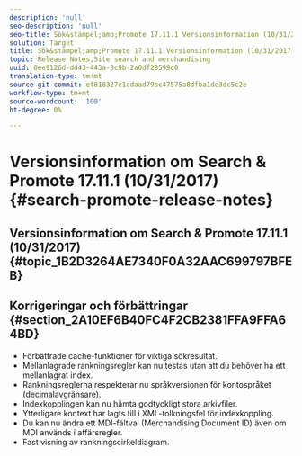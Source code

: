 ```yaml
---
description: 'null'
seo-description: 'null'
seo-title: Sök&stämpel;amp;Promote 17.11.1 Versionsinformation (10/31/2017)
solution: Target
title: Sök&stämpel;amp;Promote 17.11.1 Versionsinformation (10/31/2017)
topic: Release Notes,Site search and merchandising
uuid: 0ee9126d-dd43-443a-8c9b-2a0df28599c0
translation-type: tm+mt
source-git-commit: ef818327e1cdaad79ac47575a8dfba1de3dc5c2e
workflow-type: tm+mt
source-wordcount: '100'
ht-degree: 0%

---
```



# Versionsinformation om Search &amp; Promote 17.11.1 (10/31/2017){#search-promote-release-notes}

## Versionsinformation om Search &amp; Promote 17.11.1 (10/31/2017) {#topic_1B2D3264AE7340F0A32AAC699797BFEB}

## Korrigeringar och förbättringar {#section_2A10EF6B40FC4F2CB2381FFA9FFA64BD}

* Förbättrade cache-funktioner för viktiga sökresultat.
* Mellanlagrade rankningsregler kan nu testas utan att du behöver ha ett mellanlagrat index.
* Rankningsreglerna respekterar nu språkversionen för kontospråket (decimalavgränsare).
* Indexkopplingen kan nu hämta godtyckligt stora arkivfiler.
* Ytterligare kontext har lagts till i XML-tolkningsfel för indexkoppling.
* Du kan nu ändra ett MDI-fältval (Merchandising Document ID) även om MDI används i affärsregler.
* Fast visning av rankningscirkeldiagram.

